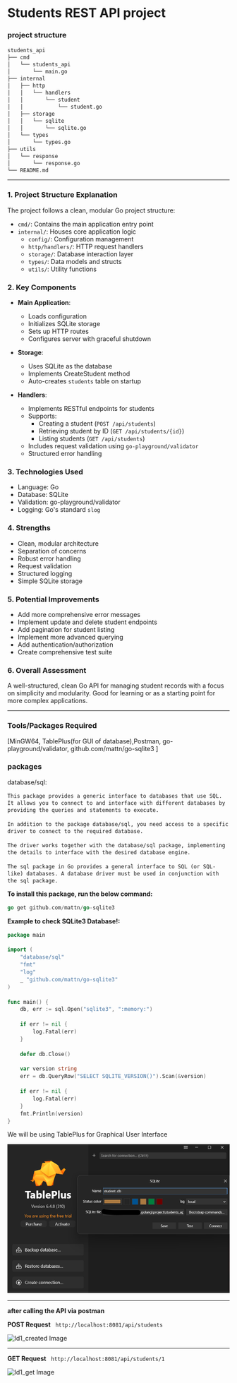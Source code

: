 # Students REST API project

### project structure 

```
students_api
├── cmd
│   └── students_api
│       └── main.go
├── internal
│   ├── http
│   │   └── handlers
│   │       └── student
│   │           └── student.go
│   ├── storage
│   │   └── sqlite
│   │       └── sqlite.go
│   └── types
│       └── types.go
├── utils
│   └── response
│       └── response.go
└── README.md
```

<hr>

### 1. Project Structure Explanation
The project follows a clean, modular Go project structure:
- `cmd/`: Contains the main application entry point
- `internal/`: Houses core application logic
  - `config/`: Configuration management
  - `http/handlers/`: HTTP request handlers
  - `storage/`: Database interaction layer
  - `types/`: Data models and structs
  - `utils/`: Utility functions

### 2. Key Components
- **Main Application**: 
  - Loads configuration
  - Initializes SQLite storage
  - Sets up HTTP routes
  - Configures server with graceful shutdown

- **Storage**: 
  - Uses SQLite as the database
  - Implements CreateStudent method
  - Auto-creates `students` table on startup

- **Handlers**: 
  - Implements RESTful endpoints for students
  - Supports:
    - Creating a student (`POST /api/students`)
    - Retrieving student by ID (`GET /api/students/{id}`)
    - Listing students (`GET /api/students`)
  - Includes request validation using `go-playground/validator`
  - Structured error handling

### 3. Technologies Used
- Language: Go
- Database: SQLite
- Validation: go-playground/validator
- Logging: Go's standard `slog`

### 4. Strengths
- Clean, modular architecture
- Separation of concerns
- Robust error handling
- Request validation
- Structured logging
- Simple SQLite storage

### 5. Potential Improvements
- Add more comprehensive error messages
- Implement update and delete student endpoints
- Add pagination for student listing
- Implement more advanced querying
- Add authentication/authorization
- Create comprehensive test suite

### 6. Overall Assessment
A well-structured, clean Go API for managing student records with a focus on simplicity and modularity. Good for learning or as a starting point for more complex applications.

<hr>

### Tools/Packages Required

[MinGW64, TablePlus(for GUI of database),Postman, go-playground/validator, github.com/mattn/go-sqlite3 ]

### packages

database/sql:
```
This package provides a generic interface to databases that use SQL. It allows you to connect to and interface with different databases by providing the queries and statements to execute.

In addition to the package database/sql, you need access to a specific driver to connect to the required database. 

The driver works together with the database/sql package, implementing the details to interface with the desired database engine. 

The sql package in Go provides a general interface to SQL (or SQL-like) databases. A database driver must be used in conjunction with the sql package.
```

__To install this package, run the below command:__

```go
go get github.com/mattn/go-sqlite3
```

__Example to check SQLite3 Database!:__

```go
package main

import (
	"database/sql"
	"fmt"
	"log"
	_ "github.com/mattn/go-sqlite3"
)

func main() {
	db, err := sql.Open("sqlite3", ":memory:")

	if err != nil {
		log.Fatal(err)
	}

	defer db.Close()

	var version string
	err = db.QueryRow("SELECT SQLITE_VERSION()").Scan(&version)

	if err != nil {
		log.Fatal(err)
	}
	fmt.Println(version)
}
```

We will be using TablePlus for Graphical User Interface

![alt text](assets/tablePlus_home.png)

<hr>

__after calling the API via postman__

__POST Request__
``` http://localhost:8081/api/students```

![Id1_created Image](assets/Id_created_postman.png)

<hr>

__GET Request__
``` http://localhost:8081/api/students/1```

![Id1_get Image](assets/Id1_get_postman.png)

